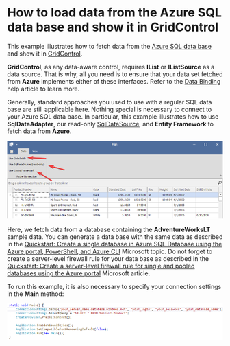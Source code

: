 # How to load data from the Azure SQL data base and show it in GridControl


This example illustrates how to fetch data from the [Azure SQL data base](https://azure.microsoft.com/en-us/services/sql-database/) and show it in [GridControl](https://docs.devexpress.com/WindowsForms/DevExpress.XtraGrid.GridControl).

**GridControl**, as any data-aware control, requires **IList** or **IListSource** as a data source. That is why, all you need is to ensure that your data set fetched from **Azure** implements either of these interfaces. Refer to the [Data Binding](https://docs.devexpress.com/WindowsForms/634/controls-and-libraries/data-grid/data-binding) help article to learn more.

Generally, standard approaches you used to use with a regular SQL data base are still applicable here. Nothing special is necessary to connect to your Azure SQL data base. In particular, this example illustrates how to use **SqlDataAdapter**, our read-only [SqlDataSource](https://docs.devexpress.com/CoreLibraries/DevExpress.DataAccess.Sql.SqlDataSource), and **Entity Framework** to fetch data from **Azure**.

![alt text](grid.png)

Here, we fetch data from a database containing the **AdventureWorksLT** sample data. You can generate a data base with the same data as described in the [Quickstart: Create a single database in Azure SQL Database using the Azure portal, PowerShell, and Azure CLI](https://docs.microsoft.com/en-us/azure/sql-database/sql-database-single-database-get-started?tabs=azure-portal) Microsoft topic. Do not forget to create a server-level firewall rule for your data base as described in the [Quickstart: Create a server-level firewall rule for single and pooled databases using the Azure portal](https://docs.microsoft.com/en-us/azure/sql-database/sql-database-server-level-firewall-rule) Microsoft article.

To run this example, it is also necessary to specify your connection settings in the **Main** method:

![alt text](code.png)